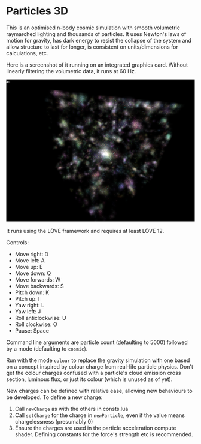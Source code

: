 # Particles 3D

This is an optimised n-body cosmic simulation with smooth volumetric raymarched lighting and thousands of particles. It uses Newton's laws of motion for gravity, has dark energy to resist the collapse of the system and allow structure to last for longer, is consistent on units/dimensions for calculations, etc.

Here is a screenshot of it running on an integrated graphics card. Without linearly filtering the volumetric data, it runs at 60 Hz.

![A screenshot of the simulation](screenshot.png)

It runs using the LÖVE framework and requires at least LÖVE 12.

Controls:

- Move right: D
- Move left: A
- Move up: E
- Move down: Q
- Move forwards: W
- Move backwards: S
- Pitch down: K
- Pitch up: I
- Yaw right: L
- Yaw left: J
- Roll anticlockwise: U
- Roll clockwise: O
- Pause: Space

Command line arguments are particle count (defaulting to 5000) followed by a mode (defaulting to `cosmic`).

Run with the mode `colour` to replace the gravity simulation with one based on a concept inspired by colour charge from real-life particle physics.
Don't get the colour charges confused with a particle's cloud emission cross section, luminous flux, or just its colour (which is unused as of yet).

New charges can be defined with relative ease, allowing new behaviours to be developed.
To define a new charge:
1. Call `newCharge` as with the others in consts.lua
2. Call `setCharge` for the charge in `newParticle`, even if the value means chargelessness (presumably 0)
3. Ensure the charges are used in the particle acceleration compute shader.
	Defining constants for the force's strength etc is recommended.
